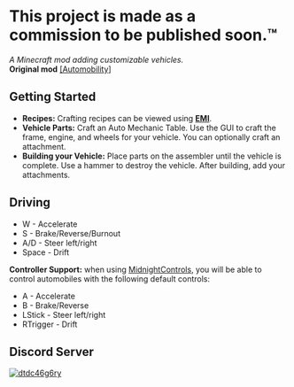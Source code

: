 # This project is made as a commission to be published soon.™
*A Minecraft mod adding customizable vehicles.*  
**Original mod** [[Automobility]](https://github.com/FoundationGames/Automobility)

## Getting Started

- **Recipes:** Crafting recipes can be viewed using [**EMI**](https://www.curseforge.com/minecraft/mc-mods/emi).
- **Vehicle Parts:** Craft an Auto Mechanic Table. Use the GUI to craft the frame, engine, and wheels for your
  vehicle. You can optionally craft an attachment.
- **Building your Vehicle:** Place parts on the assembler until the
  vehicle is complete. Use a hammer to destroy the vehicle. After building, add your attachments.

## Driving
- W - Accelerate
- S - Brake/Reverse/Burnout
- A/D - Steer left/right
- Space - Drift

**Controller Support:** when using [MidnightControls](https://www.curseforge.com/minecraft/mc-mods/midnightcontrols), you will be able to control automobiles with the following default controls:
- A - Accelerate
- B - Brake/Reverse
- LStick - Steer left/right
- RTrigger - Drift

## Discord Server
[![dtdc46g6ry](https://discordapp.com/api/guilds/569842567152402432/widget.gif?style=banner4)](https://discord.gg/dtdc46g6ry)
